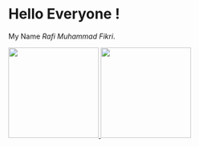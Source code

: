 # Hello Everyone !

My Name _Rafi Muhammad Fikri_.

<p align="left">
<a href="https://github.com/rafifikri">
  <img height="180em" src="https://github-readme-stats-eight-theta.vercel.app/api?username=rafifikri&show_icons=true&theme=algolia&include_all_commits=true&count_private=true"/>
  <img height="180em" src="https://github-readme-stats-eight-theta.vercel.app/api/top-langs/?username=rafifikri&layout=compact&langs_count=8&theme=algolia"/>
</a>
</p>

<!--
*rafifikri/rafifikri* is a ✨ special ✨ repository because its README.md (this file) appears on your GitHub profile.

Here are some ideas to get you started:

- 🔭 I’m currently working on ...
- 🌱 I’m currently learning ...
- 👯 I’m looking to collaborate on ...
- 🤔 I’m looking for help with ...
- 💬 Ask me about ...
- 📫 How to reach me: ...
- 😄 Pronouns: ...
- ⚡ Fun fact: ...
-->
